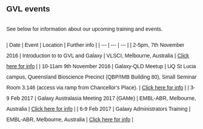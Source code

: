 <style>
code {
  color: #777777;
}
body {
  line-height: 2;
  font-family: "Helvetica";
}
hr {
  border-top: 3px solid #C0C0C0;
}
.enigma_blog_post_content img {
  max-height:25px;
}
</style>

## GVL events

See below for information about our upcoming training and events.

| Date  | Event | Location | Further info |
| --- | --- | --- |
| 2-5pm, 7th November 2016 | Introduction to to GVL and Galaxy | VLSCI, Melbourne, Australia | [Click here for info](http://vlsci.org.au/introworkshops4biologists) |
| 10-11am 9th November 2016 | Galaxy-QLD Meetup | UQ St Lucia campus, Queensland Bioscience Precinct (QBP/IMB Building 80), Small Seminar Room 3.146 (access via ramp from Chancellor’s Place). | [Click here for info](https://genomicsvirtuallab.wordpress.com/) |
| 3-9 Feb 2017 | Galaxy Australasia Meeting 2017 (GAMe) | EMBL-ABR, Melbourne, Australia | [Click here for info](https://www.embl-abr.org.au/game2017/) |
| 6-9 Feb 2017 | Galaxy Administrators Training | EMBL-ABR, Melbourne, Australia | [Click here for info](https://www.embl-abr.org.au/game2017/) |
